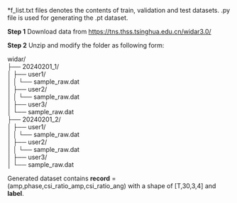 
*f_list.txt files denotes the contents of train, validation and test datasets.
.py file is used for generating the .pt dataset.

**Step 1** Download data from https://tns.thss.tsinghua.edu.cn/widar3.0/

**Step 2** Unzip and modify the folder as following form:

widar/  
├── 20240201_1/  
│   ├── user1/  
│   │   └── sample_raw.dat  
│   ├── user2/  
│   │   └── sample_raw.dat  
│   ├── user3/   
│       └── sample_raw.dat  
├── 20240201_2/  
│   ├── user1/   
│   │   └── sample_raw.dat   
│   ├── user2/   
│   │   └── sample_raw.dat   
│   ├── user3/   
│       └── sample_raw.dat   

Generated dataset contains **record**  = (amp,phase,csi_ratio_amp,csi_ratio_ang) with a shape of  [T,30,3,4] and **label**.
